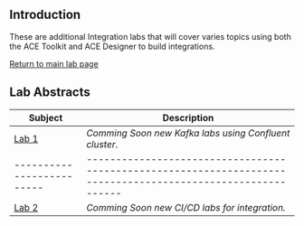 ## Introduction 
These are additional Integration labs that will cover varies topics using both the ACE Toolkit and ACE Designer to build 
integrations. 

[Return to main lab page](../index.md)

## Lab Abstracts

|  Subject                            | Description                                            |                                                               
|-------------------------|------------------------------------------------------------------------------------------------------------|
| [Lab 1](Lab_1/ReadMe.md)       |  *Comming Soon new Kafka labs using Confluent cluster*.
|-------------------------|------------------------------------------------------------------------------------------------------------|
| [Lab 2](Lab_2/ReadMe.md)       |   *Comming Soon new CI/CD labs for integration.*
